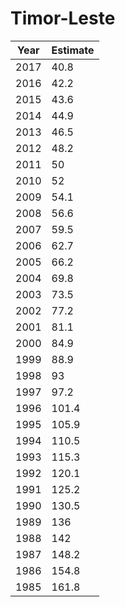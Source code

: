 # Timor-Leste

| Year | Estimate |
| ---- | -------- |
| 2017 | 40.8 |
| 2016 | 42.2 |
| 2015 | 43.6 |
| 2014 | 44.9 |
| 2013 | 46.5 |
| 2012 | 48.2 |
| 2011 | 50 |
| 2010 | 52 |
| 2009 | 54.1 |
| 2008 | 56.6 |
| 2007 | 59.5 |
| 2006 | 62.7 |
| 2005 | 66.2 |
| 2004 | 69.8 |
| 2003 | 73.5 |
| 2002 | 77.2 |
| 2001 | 81.1 |
| 2000 | 84.9 |
| 1999 | 88.9 |
| 1998 | 93 |
| 1997 | 97.2 |
| 1996 | 101.4 |
| 1995 | 105.9 |
| 1994 | 110.5 |
| 1993 | 115.3 |
| 1992 | 120.1 |
| 1991 | 125.2 |
| 1990 | 130.5 |
| 1989 | 136 |
| 1988 | 142 |
| 1987 | 148.2 |
| 1986 | 154.8 |
| 1985 | 161.8 |